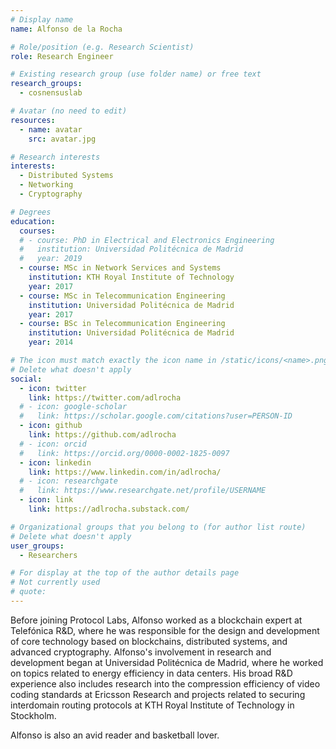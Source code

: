 ```yaml
---
# Display name
name: Alfonso de la Rocha

# Role/position (e.g. Research Scientist)
role: Research Engineer

# Existing research group (use folder name) or free text
research_groups:
  - cosnensuslab

# Avatar (no need to edit)
resources:
  - name: avatar
    src: avatar.jpg

# Research interests
interests:
  - Distributed Systems
  - Networking
  - Cryptography

# Degrees
education:
  courses:
  # - course: PhD in Electrical and Electronics Engineering
  #   institution: Universidad Politécnica de Madrid
  #   year: 2019
  - course: MSc in Network Services and Systems
    institution: KTH Royal Institute of Technology
    year: 2017
  - course: MSc in Telecommunication Engineering
    institution: Universidad Politécnica de Madrid
    year: 2017   
  - course: BSc in Telecommunication Engineering
    institution: Universidad Politécnica de Madrid
    year: 2014

# The icon must match exactly the icon name in /static/icons/<name>.png
# Delete what doesn't apply
social:
  - icon: twitter
    link: https://twitter.com/adlrocha
  # - icon: google-scholar
  #   link: https://scholar.google.com/citations?user=PERSON-ID
  - icon: github
    link: https://github.com/adlrocha
  # - icon: orcid
  #   link: https://orcid.org/0000-0002-1825-0097
  - icon: linkedin
    link: https://www.linkedin.com/in/adlrocha/
  # - icon: researchgate
  #   link: https://www.researchgate.net/profile/USERNAME
  - icon: link
    link: https://adlrocha.substack.com/  

# Organizational groups that you belong to (for author list route)
# Delete what doesn't apply
user_groups:
  - Researchers

# For display at the top of the author details page
# Not currently used
# quote:
---
```

Before joining Protocol Labs, Alfonso worked as a blockchain expert at Telefónica R&D, where he was responsible for the design and development of core technology based on blockchains, distributed systems, and advanced cryptography. Alfonso's involvement in research and development began at Universidad Politécnica de Madrid, where he worked on topics related to energy efficiency in data centers. His broad R&D experience also includes research into the compression efficiency of video coding standards at Ericsson Research and projects related to securing interdomain routing protocols at KTH Royal Institute of Technology in Stockholm.

Alfonso is also an avid reader and basketball lover.
